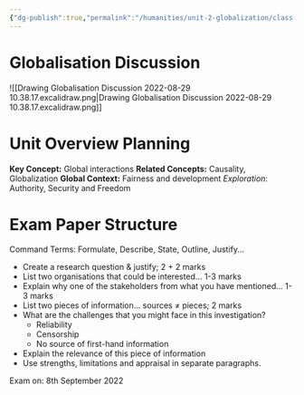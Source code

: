 ```yaml
---
{"dg-publish":true,"permalink":"/humanities/unit-2-globalization/class-notes/2-29-08-2022-globalisation-introduction/","dgHomeLink":true,"dgPassFrontmatter":true}
---
```


# Globalisation Discussion
![[Drawing Globalisation Discussion 2022-08-29 10.38.17.excalidraw.png|Drawing Globalisation Discussion 2022-08-29 10.38.17.excalidraw.png]]

# Unit Overview Planning
**Key Concept:** Global interactions
**Related Concepts:** Causality, Globalization
**Global Context:** Fairness and development
	*Exploration*: Authority, Security and Freedom


# Exam Paper Structure
Command Terms: Formulate, Describe, State, Outline, Justify...
- Create a research question & justify; 2 + 2 marks
- List two organisations that could be interested... 1-3 marks
- Explain why one of the stakeholders from what you have mentioned... 1-3 marks
- List two pieces of information... sources $\neq$ pieces; 2 marks
- What are the challenges that you might face in this investigation? 
	- Reliability
	- Censorship
	- No source of first-hand information
- Explain the relevance of this piece of information 
- Use strengths, limitations and appraisal in separate paragraphs. 

Exam on: 8th September 2022

